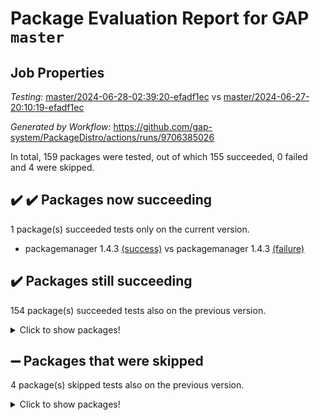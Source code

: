 # Package Evaluation Report for GAP `master`

## Job Properties

*Testing:* [master/2024-06-28-02:39:20-efadf1ec](https://github.com/gap-system/PackageDistro/blob/data/reports/master/2024-06-28-02:39:20-efadf1ec) vs [master/2024-06-27-20:10:19-efadf1ec](https://github.com/gap-system/PackageDistro/blob/data/reports/master/2024-06-27-20:10:19-efadf1ec)

*Generated by Workflow:* https://github.com/gap-system/PackageDistro/actions/runs/9706385026

In total, 159 packages were tested, out of which 155 succeeded, 0 failed and 4 were skipped.

## :heavy_check_mark: :heavy_check_mark: Packages now succeeding

1 package(s) succeeded tests only on the current version.
- packagemanager 1.4.3 [(success)](https://github.com/gap-system/PackageDistro/actions/runs/9706385026/job/26790195870) vs packagemanager 1.4.3 [(failure)](https://github.com/gap-system/PackageDistro/actions/runs/9702688805/job/26779479464)

## :heavy_check_mark: Packages still succeeding

154 package(s) succeeded tests also on the previous version.
<details><summary>Click to show packages!</summary>

- 4ti2interface 2023.02-04 [(success)](https://github.com/gap-system/PackageDistro/actions/runs/9706385026/job/26790175492)
- ace 5.6.2 [(success)](https://github.com/gap-system/PackageDistro/actions/runs/9706385026/job/26790177224)
- aclib 1.3.2 [(success)](https://github.com/gap-system/PackageDistro/actions/runs/9706385026/job/26790177666)
- agt 0.3.1 [(success)](https://github.com/gap-system/PackageDistro/actions/runs/9706385026/job/26790178050)
- alnuth 3.2.1 [(success)](https://github.com/gap-system/PackageDistro/actions/runs/9706385026/job/26790178278)
- anupq 3.3.0 [(success)](https://github.com/gap-system/PackageDistro/actions/runs/9706385026/job/26790179283)
- atlasrep 2.1.8 [(success)](https://github.com/gap-system/PackageDistro/actions/runs/9706385026/job/26790180822)
- autodoc 2023.06.19 [(success)](https://github.com/gap-system/PackageDistro/actions/runs/9706385026/job/26790181345)
- automata 1.15 [(success)](https://github.com/gap-system/PackageDistro/actions/runs/9706385026/job/26790181527)
- automgrp 1.3.2 [(success)](https://github.com/gap-system/PackageDistro/actions/runs/9706385026/job/26790181700)
- autpgrp 1.11 [(success)](https://github.com/gap-system/PackageDistro/actions/runs/9706385026/job/26790181919)
- cap 2024.06-03 [(success)](https://github.com/gap-system/PackageDistro/actions/runs/9706385026/job/26790182102)
- caratinterface 2.3.6 [(success)](https://github.com/gap-system/PackageDistro/actions/runs/9706385026/job/26790182274)
- cddinterface 2022.11.01 [(success)](https://github.com/gap-system/PackageDistro/actions/runs/9706385026/job/26790182476)
- circle 1.6.6 [(success)](https://github.com/gap-system/PackageDistro/actions/runs/9706385026/job/26790182657)
- classicpres 1.22 [(success)](https://github.com/gap-system/PackageDistro/actions/runs/9706385026/job/26790182837)
- cohomolo 1.6.11 [(success)](https://github.com/gap-system/PackageDistro/actions/runs/9706385026/job/26790183035)
- congruence 1.2.6 [(success)](https://github.com/gap-system/PackageDistro/actions/runs/9706385026/job/26790183274)
- corelg 1.56 [(success)](https://github.com/gap-system/PackageDistro/actions/runs/9706385026/job/26790183529)
- crime 1.6 [(success)](https://github.com/gap-system/PackageDistro/actions/runs/9706385026/job/26790183728)
- crisp 1.4.6 [(success)](https://github.com/gap-system/PackageDistro/actions/runs/9706385026/job/26790183932)
- crypting 0.10.4 [(success)](https://github.com/gap-system/PackageDistro/actions/runs/9706385026/job/26790184125)
- cryst 4.1.27 [(success)](https://github.com/gap-system/PackageDistro/actions/runs/9706385026/job/26790184301)
- crystcat 1.1.10 [(success)](https://github.com/gap-system/PackageDistro/actions/runs/9706385026/job/26790184482)
- ctbllib 1.3.9 [(success)](https://github.com/gap-system/PackageDistro/actions/runs/9706385026/job/26790184695)
- cubefree 1.19 [(success)](https://github.com/gap-system/PackageDistro/actions/runs/9706385026/job/26790184859)
- curlinterface 2.3.2 [(success)](https://github.com/gap-system/PackageDistro/actions/runs/9706385026/job/26790185023)
- cvec 2.8.1 [(success)](https://github.com/gap-system/PackageDistro/actions/runs/9706385026/job/26790185202)
- datastructures 0.3.0 [(success)](https://github.com/gap-system/PackageDistro/actions/runs/9706385026/job/26790185345)
- deepthought 1.0.6 [(success)](https://github.com/gap-system/PackageDistro/actions/runs/9706385026/job/26790185515)
- design 1.8 [(success)](https://github.com/gap-system/PackageDistro/actions/runs/9706385026/job/26790185682)
- difsets 2.3.1 [(success)](https://github.com/gap-system/PackageDistro/actions/runs/9706385026/job/26790185847)
- digraphs 1.7.1 [(success)](https://github.com/gap-system/PackageDistro/actions/runs/9706385026/job/26790186023)
- edim 1.3.8 [(success)](https://github.com/gap-system/PackageDistro/actions/runs/9706385026/job/26790186219)
- example 4.3.4 [(success)](https://github.com/gap-system/PackageDistro/actions/runs/9706385026/job/26790186398)
- examplesforhomalg 2023.10-01 [(success)](https://github.com/gap-system/PackageDistro/actions/runs/9706385026/job/26790186617)
- factint 1.6.3 [(success)](https://github.com/gap-system/PackageDistro/actions/runs/9706385026/job/26790186761)
- ferret 1.0.11 [(success)](https://github.com/gap-system/PackageDistro/actions/runs/9706385026/job/26790186908)
- fga 1.5.0 [(success)](https://github.com/gap-system/PackageDistro/actions/runs/9706385026/job/26790187039)
- fining 1.5.6 [(success)](https://github.com/gap-system/PackageDistro/actions/runs/9706385026/job/26790187177)
- float 1.0.4 [(success)](https://github.com/gap-system/PackageDistro/actions/runs/9706385026/job/26790187353)
- format 1.4.4 [(success)](https://github.com/gap-system/PackageDistro/actions/runs/9706385026/job/26790187503)
- forms 1.2.11 [(success)](https://github.com/gap-system/PackageDistro/actions/runs/9706385026/job/26790187658)
- fplsa 1.2.6 [(success)](https://github.com/gap-system/PackageDistro/actions/runs/9706385026/job/26790187782)
- fr 2.4.13 [(success)](https://github.com/gap-system/PackageDistro/actions/runs/9706385026/job/26790187936)
- francy 2.0.3 [(success)](https://github.com/gap-system/PackageDistro/actions/runs/9706385026/job/26790188074)
- fwtree 1.3 [(success)](https://github.com/gap-system/PackageDistro/actions/runs/9706385026/job/26790188216)
- gapdoc 1.6.7 [(success)](https://github.com/gap-system/PackageDistro/actions/runs/9706385026/job/26790188364)
- gauss 2023.02-04 [(success)](https://github.com/gap-system/PackageDistro/actions/runs/9706385026/job/26790188557)
- gaussforhomalg 2023.11-01 [(success)](https://github.com/gap-system/PackageDistro/actions/runs/9706385026/job/26790188702)
- gbnp 1.0.5 [(success)](https://github.com/gap-system/PackageDistro/actions/runs/9706385026/job/26790188833)
- generalizedmorphismsforcap 2024.04-01 [(success)](https://github.com/gap-system/PackageDistro/actions/runs/9706385026/job/26790188950)
- genss 1.6.8 [(success)](https://github.com/gap-system/PackageDistro/actions/runs/9706385026/job/26790189113)
- gradedmodules 2024.01-01 [(success)](https://github.com/gap-system/PackageDistro/actions/runs/9706385026/job/26790189241)
- gradedringforhomalg 2023.08-01 [(success)](https://github.com/gap-system/PackageDistro/actions/runs/9706385026/job/26790189348)
- grape 4.9.0 [(success)](https://github.com/gap-system/PackageDistro/actions/runs/9706385026/job/26790189494)
- groupoids 1.74 [(success)](https://github.com/gap-system/PackageDistro/actions/runs/9706385026/job/26790189629)
- grpconst 2.6.5 [(success)](https://github.com/gap-system/PackageDistro/actions/runs/9706385026/job/26790189738)
- guarana 0.96.3 [(success)](https://github.com/gap-system/PackageDistro/actions/runs/9706385026/job/26790189864)
- guava 3.19 [(success)](https://github.com/gap-system/PackageDistro/actions/runs/9706385026/job/26790189969)
- hap 1.62 [(success)](https://github.com/gap-system/PackageDistro/actions/runs/9706385026/job/26790190100)
- hapcryst 0.1.15 [(success)](https://github.com/gap-system/PackageDistro/actions/runs/9706385026/job/26790190233)
- hecke 1.5.3 [(success)](https://github.com/gap-system/PackageDistro/actions/runs/9706385026/job/26790190351)
- help 4.0 [(success)](https://github.com/gap-system/PackageDistro/actions/runs/9706385026/job/26790190500)
- homalg 2024.01-01 [(success)](https://github.com/gap-system/PackageDistro/actions/runs/9706385026/job/26790190664)
- homalgtocas 2023.11-01 [(success)](https://github.com/gap-system/PackageDistro/actions/runs/9706385026/job/26790190791)
- idrel 2.47 [(success)](https://github.com/gap-system/PackageDistro/actions/runs/9706385026/job/26790190907)
- images 1.3.2 [(success)](https://github.com/gap-system/PackageDistro/actions/runs/9706385026/job/26790191037)
- intpic 0.3.0 [(success)](https://github.com/gap-system/PackageDistro/actions/runs/9706385026/job/26790191164)
- io 4.8.2 [(success)](https://github.com/gap-system/PackageDistro/actions/runs/9706385026/job/26790191309)
- io_forhomalg 2023.02-04 [(success)](https://github.com/gap-system/PackageDistro/actions/runs/9706385026/job/26790191444)
- irredsol 1.4.4 [(success)](https://github.com/gap-system/PackageDistro/actions/runs/9706385026/job/26790191588)
- json 2.2.1 [(success)](https://github.com/gap-system/PackageDistro/actions/runs/9706385026/job/26790191721)
- jupyterkernel 1.5.0 [(success)](https://github.com/gap-system/PackageDistro/actions/runs/9706385026/job/26790191850)
- jupyterviz 1.5.6 [(success)](https://github.com/gap-system/PackageDistro/actions/runs/9706385026/job/26790192075)
- kan 1.37 [(success)](https://github.com/gap-system/PackageDistro/actions/runs/9706385026/job/26790192303)
- kbmag 1.5.11 [(success)](https://github.com/gap-system/PackageDistro/actions/runs/9706385026/job/26790192420)
- laguna 3.9.6 [(success)](https://github.com/gap-system/PackageDistro/actions/runs/9706385026/job/26790192541)
- liealgdb 2.2.1 [(success)](https://github.com/gap-system/PackageDistro/actions/runs/9706385026/job/26790192658)
- liepring 2.9.1 [(success)](https://github.com/gap-system/PackageDistro/actions/runs/9706385026/job/26790192796)
- liering 2.4.2 [(success)](https://github.com/gap-system/PackageDistro/actions/runs/9706385026/job/26790193028)
- linearalgebraforcap 2024.06-02 [(success)](https://github.com/gap-system/PackageDistro/actions/runs/9706385026/job/26790193218)
- lins 0.9 [(success)](https://github.com/gap-system/PackageDistro/actions/runs/9706385026/job/26790193342)
- localizeringforhomalg 2023.10-01 [(success)](https://github.com/gap-system/PackageDistro/actions/runs/9706385026/job/26790193492)
- loops 3.4.3 [(success)](https://github.com/gap-system/PackageDistro/actions/runs/9706385026/job/26790193619)
- lpres 1.0.3 [(success)](https://github.com/gap-system/PackageDistro/actions/runs/9706385026/job/26790193752)
- majoranaalgebras 1.5.1 [(success)](https://github.com/gap-system/PackageDistro/actions/runs/9706385026/job/26790193876)
- mapclass 1.4.6 [(success)](https://github.com/gap-system/PackageDistro/actions/runs/9706385026/job/26790193999)
- matgrp 0.70 [(success)](https://github.com/gap-system/PackageDistro/actions/runs/9706385026/job/26790194141)
- matricesforhomalg 2024.06-01 [(success)](https://github.com/gap-system/PackageDistro/actions/runs/9706385026/job/26790194271)
- modisom 2.5.4 [(success)](https://github.com/gap-system/PackageDistro/actions/runs/9706385026/job/26790194384)
- modulepresentationsforcap 2024.04-01 [(success)](https://github.com/gap-system/PackageDistro/actions/runs/9706385026/job/26790194534)
- modules 2024.01-01 [(success)](https://github.com/gap-system/PackageDistro/actions/runs/9706385026/job/26790194670)
- monoidalcategories 2024.06-01 [(success)](https://github.com/gap-system/PackageDistro/actions/runs/9706385026/job/26790194788)
- nconvex 2022.09-01 [(success)](https://github.com/gap-system/PackageDistro/actions/runs/9706385026/job/26790194894)
- nilmat 1.4.2 [(success)](https://github.com/gap-system/PackageDistro/actions/runs/9706385026/job/26790194993)
- nock 1.5 [(success)](https://github.com/gap-system/PackageDistro/actions/runs/9706385026/job/26790195106)
- normalizinterface 1.3.6 [(success)](https://github.com/gap-system/PackageDistro/actions/runs/9706385026/job/26790195222)
- nq 2.5.11 [(success)](https://github.com/gap-system/PackageDistro/actions/runs/9706385026/job/26790195332)
- numericalsgps 1.3.1 [(success)](https://github.com/gap-system/PackageDistro/actions/runs/9706385026/job/26790195459)
- openmath 11.5.3 [(success)](https://github.com/gap-system/PackageDistro/actions/runs/9706385026/job/26790195580)
- orb 4.9.0 [(success)](https://github.com/gap-system/PackageDistro/actions/runs/9706385026/job/26790195721)
- patternclass 2.4.3 [(success)](https://github.com/gap-system/PackageDistro/actions/runs/9706385026/job/26790196000)
- permut 2.0.5 [(success)](https://github.com/gap-system/PackageDistro/actions/runs/9706385026/job/26790196147)
- polenta 1.3.10 [(success)](https://github.com/gap-system/PackageDistro/actions/runs/9706385026/job/26790196264)
- polymaking 0.8.7 [(success)](https://github.com/gap-system/PackageDistro/actions/runs/9706385026/job/26790196397)
- primgrp 3.4.4 [(success)](https://github.com/gap-system/PackageDistro/actions/runs/9706385026/job/26790196535)
- profiling 2.5.4 [(success)](https://github.com/gap-system/PackageDistro/actions/runs/9706385026/job/26790196678)
- qdistrnd 0.9.4 [(success)](https://github.com/gap-system/PackageDistro/actions/runs/9706385026/job/26790196906)
- qpa 1.35 [(success)](https://github.com/gap-system/PackageDistro/actions/runs/9706385026/job/26790197031)
- quagroup 1.8.4 [(success)](https://github.com/gap-system/PackageDistro/actions/runs/9706385026/job/26790197151)
- radiroot 2.9 [(success)](https://github.com/gap-system/PackageDistro/actions/runs/9706385026/job/26790197287)
- rcwa 4.7.1 [(success)](https://github.com/gap-system/PackageDistro/actions/runs/9706385026/job/26790197425)
- rds 1.8 [(success)](https://github.com/gap-system/PackageDistro/actions/runs/9706385026/job/26790197589)
- recog 1.4.2 [(success)](https://github.com/gap-system/PackageDistro/actions/runs/9706385026/job/26790197769)
- repndecomp 1.3.0 [(success)](https://github.com/gap-system/PackageDistro/actions/runs/9706385026/job/26790197893)
- repsn 3.1.2 [(success)](https://github.com/gap-system/PackageDistro/actions/runs/9706385026/job/26790198012)
- resclasses 4.7.3 [(success)](https://github.com/gap-system/PackageDistro/actions/runs/9706385026/job/26790198155)
- ringsforhomalg 2024.06-01 [(success)](https://github.com/gap-system/PackageDistro/actions/runs/9706385026/job/26790198323)
- sco 2023.08-01 [(success)](https://github.com/gap-system/PackageDistro/actions/runs/9706385026/job/26790198487)
- scscp 2.4.2 [(success)](https://github.com/gap-system/PackageDistro/actions/runs/9706385026/job/26790198646)
- semigroups 5.3.7 [(success)](https://github.com/gap-system/PackageDistro/actions/runs/9706385026/job/26790198805)
- sglppow 2.4 [(success)](https://github.com/gap-system/PackageDistro/actions/runs/9706385026/job/26790198978)
- sgpviz 0.999.5 [(success)](https://github.com/gap-system/PackageDistro/actions/runs/9706385026/job/26790199137)
- simpcomp 2.1.14 [(success)](https://github.com/gap-system/PackageDistro/actions/runs/9706385026/job/26790199363)
- singular 2024.06.03 [(success)](https://github.com/gap-system/PackageDistro/actions/runs/9706385026/job/26790199577)
- sl2reps 1.1 [(success)](https://github.com/gap-system/PackageDistro/actions/runs/9706385026/job/26790199947)
- sla 1.5.3 [(success)](https://github.com/gap-system/PackageDistro/actions/runs/9706385026/job/26790200083)
- smallgrp 1.5.3 [(success)](https://github.com/gap-system/PackageDistro/actions/runs/9706385026/job/26790200265)
- smallsemi 0.7.0 [(success)](https://github.com/gap-system/PackageDistro/actions/runs/9706385026/job/26790200427)
- sonata 2.9.6 [(success)](https://github.com/gap-system/PackageDistro/actions/runs/9706385026/job/26790200588)
- sophus 1.27 [(success)](https://github.com/gap-system/PackageDistro/actions/runs/9706385026/job/26790200712)
- sotgrps 1.2 [(success)](https://github.com/gap-system/PackageDistro/actions/runs/9706385026/job/26790200870)
- spinsym 1.5.2 [(success)](https://github.com/gap-system/PackageDistro/actions/runs/9706385026/job/26790200997)
- standardff 1.0 [(success)](https://github.com/gap-system/PackageDistro/actions/runs/9706385026/job/26790201121)
- symbcompcc 1.3.2 [(success)](https://github.com/gap-system/PackageDistro/actions/runs/9706385026/job/26790201283)
- thelma 1.3 [(success)](https://github.com/gap-system/PackageDistro/actions/runs/9706385026/job/26790201426)
- tomlib 1.2.11 [(success)](https://github.com/gap-system/PackageDistro/actions/runs/9706385026/job/26790201541)
- toolsforhomalg 2023.11-01 [(success)](https://github.com/gap-system/PackageDistro/actions/runs/9706385026/job/26790201687)
- toric 1.9.5 [(success)](https://github.com/gap-system/PackageDistro/actions/runs/9706385026/job/26790201805)
- toricvarieties 2022.07.13 [(success)](https://github.com/gap-system/PackageDistro/actions/runs/9706385026/job/26790201934)
- transgrp 3.6.5 [(success)](https://github.com/gap-system/PackageDistro/actions/runs/9706385026/job/26790202055)
- typeset 1.2.2 [(success)](https://github.com/gap-system/PackageDistro/actions/runs/9706385026/job/26790202184)
- ugaly 4.1.3 [(success)](https://github.com/gap-system/PackageDistro/actions/runs/9706385026/job/26790202310)
- unipot 1.5 [(success)](https://github.com/gap-system/PackageDistro/actions/runs/9706385026/job/26790202448)
- unitlib 4.2.0 [(success)](https://github.com/gap-system/PackageDistro/actions/runs/9706385026/job/26790202599)
- utils 0.85 [(success)](https://github.com/gap-system/PackageDistro/actions/runs/9706385026/job/26790202728)
- uuid 0.7 [(success)](https://github.com/gap-system/PackageDistro/actions/runs/9706385026/job/26790202855)
- walrus 0.9991 [(success)](https://github.com/gap-system/PackageDistro/actions/runs/9706385026/job/26790202992)
- wedderga 4.10.5 [(success)](https://github.com/gap-system/PackageDistro/actions/runs/9706385026/job/26790203198)
- xmod 2.92 [(success)](https://github.com/gap-system/PackageDistro/actions/runs/9706385026/job/26790203414)
- xmodalg 1.23 [(success)](https://github.com/gap-system/PackageDistro/actions/runs/9706385026/job/26790203545)
- yangbaxter 0.10.5 [(success)](https://github.com/gap-system/PackageDistro/actions/runs/9706385026/job/26790203669)
- zeromqinterface 0.14 [(success)](https://github.com/gap-system/PackageDistro/actions/runs/9706385026/job/26790203814)
</details>

## :heavy_minus_sign: Packages that were skipped

4 package(s) skipped tests also on the previous version.
<details><summary>Click to show packages!</summary>

- browse 1.8.21 [(skipped)](https://github.com/gap-system/PackageDistro/actions/runs/9706385026/job/26789963699)
- itc 1.5.1 [(skipped)](https://github.com/gap-system/PackageDistro/actions/runs/9706385026/job/26789963699)
- polycyclic 2.16 [(skipped)](https://github.com/gap-system/PackageDistro/actions/runs/9706385026/job/26789963699)
- xgap 4.32 [(skipped)](https://github.com/gap-system/PackageDistro/actions/runs/9706385026/job/26789963699)
</details>

